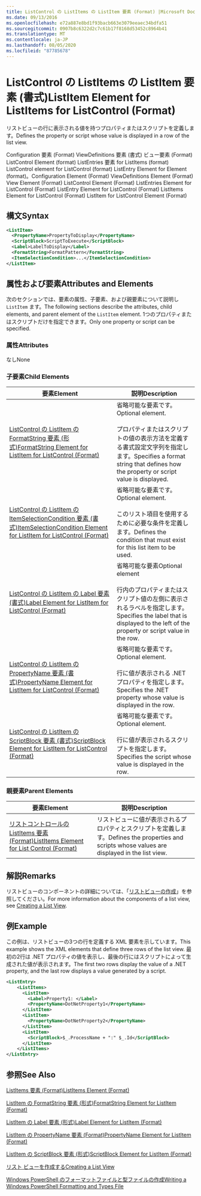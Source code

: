 ```yaml
---
title: ListControl の ListItems の ListItem 要素 (Format) |Microsoft Docs
ms.date: 09/13/2016
ms.openlocfilehash: e72a887e8bd1f93bacb663e3079eeaec34bdfa51
ms.sourcegitcommit: 0907b8c6322d2c7c61b17f8168d53452c8964b41
ms.translationtype: MT
ms.contentlocale: ja-JP
ms.lasthandoff: 08/05/2020
ms.locfileid: "87785678"
---
```

# <a name="listitem-element-for-listitems-for-listcontrol-format"></a><span data-ttu-id="a4404-102">ListControl の ListItems の ListItem 要素 (書式)</span><span class="sxs-lookup"><span data-stu-id="a4404-102">ListItem Element for ListItems for ListControl (Format)</span></span>

<span data-ttu-id="a4404-103">リストビューの行に表示される値を持つプロパティまたはスクリプトを定義します。</span><span class="sxs-lookup"><span data-stu-id="a4404-103">Defines the property or script whose value is displayed in a row of the list view.</span></span>

<span data-ttu-id="a4404-104">Configuration 要素 (Format) ViewDefinitions 要素 (書式) ビュー要素 (Format) ListControl Element (format) ListEntries 要素 for ListItems (format) ListControl element for ListControl (format) ListEntry Element for Element (format)。</span><span class="sxs-lookup"><span data-stu-id="a4404-104">Configuration Element (Format) ViewDefinitions Element (Format) View Element (Format) ListControl Element (Format) ListEntries Element for ListControl (Format) ListEntry Element for ListControl (Format) ListItems Element for ListControl (Format) ListItem for ListControl Element (Format)</span></span>

## <a name="syntax"></a><span data-ttu-id="a4404-105">構文</span><span class="sxs-lookup"><span data-stu-id="a4404-105">Syntax</span></span>

```xml
<ListItem>
  <PropertyName>PropertyToDisplay</PropertyName>
  <ScriptBlock>ScriptToExecute</ScriptBlock>
  <Label>LabelToDisplay</Label>
  <FormatString>FormatPattern</FormatString>
  <ItemSelectionCondition>...</ItemSelectionCondition>
</ListItem>
```

## <a name="attributes-and-elements"></a><span data-ttu-id="a4404-106">属性および要素</span><span class="sxs-lookup"><span data-stu-id="a4404-106">Attributes and Elements</span></span>

<span data-ttu-id="a4404-107">次のセクションでは、要素の属性、子要素、および親要素について説明し `ListItem` ます。</span><span class="sxs-lookup"><span data-stu-id="a4404-107">The following sections describe the attributes, child elements, and parent element of the `ListItem` element.</span></span> <span data-ttu-id="a4404-108">1つのプロパティまたはスクリプトだけを指定できます。</span><span class="sxs-lookup"><span data-stu-id="a4404-108">Only one property or script can be specified.</span></span>

### <a name="attributes"></a><span data-ttu-id="a4404-109">属性</span><span class="sxs-lookup"><span data-stu-id="a4404-109">Attributes</span></span>

<span data-ttu-id="a4404-110">なし</span><span class="sxs-lookup"><span data-stu-id="a4404-110">None</span></span>

### <a name="child-elements"></a><span data-ttu-id="a4404-111">子要素</span><span class="sxs-lookup"><span data-stu-id="a4404-111">Child Elements</span></span>

|<span data-ttu-id="a4404-112">要素</span><span class="sxs-lookup"><span data-stu-id="a4404-112">Element</span></span>|<span data-ttu-id="a4404-113">説明</span><span class="sxs-lookup"><span data-stu-id="a4404-113">Description</span></span>|
|-------------|-----------------|
|[<span data-ttu-id="a4404-114">ListControl の ListItem の FormatString 要素 (形式)</span><span class="sxs-lookup"><span data-stu-id="a4404-114">FormatString Element for ListItem for ListControl (Format)</span></span>](./formatstring-element-for-listitem-for-listcontrol-format.md)|<span data-ttu-id="a4404-115">省略可能な要素です。</span><span class="sxs-lookup"><span data-stu-id="a4404-115">Optional element.</span></span><br /><br /> <span data-ttu-id="a4404-116">プロパティまたはスクリプトの値の表示方法を定義する書式設定文字列を指定します。</span><span class="sxs-lookup"><span data-stu-id="a4404-116">Specifies a format string that defines how the property or script value is displayed.</span></span>|
|[<span data-ttu-id="a4404-117">ListControl の ListItem の ItemSelectionCondition 要素 (書式)</span><span class="sxs-lookup"><span data-stu-id="a4404-117">ItemSelectionCondition Element for ListItem for ListControl (Format)</span></span>](./itemselectioncondition-element-for-listitem-for-listcontrol-format.md)|<span data-ttu-id="a4404-118">省略可能な要素です。</span><span class="sxs-lookup"><span data-stu-id="a4404-118">Optional element.</span></span><br /><br /> <span data-ttu-id="a4404-119">このリスト項目を使用するために必要な条件を定義します。</span><span class="sxs-lookup"><span data-stu-id="a4404-119">Defines the condition that must exist for this list item to be used.</span></span>|
|[<span data-ttu-id="a4404-120">ListControl の ListItem の Label 要素 (書式)</span><span class="sxs-lookup"><span data-stu-id="a4404-120">Label Element for ListItem for ListControl (Format)</span></span>](./label-element-for-listitem-for-listcontrol-format.md)|<span data-ttu-id="a4404-121">省略可能な要素</span><span class="sxs-lookup"><span data-stu-id="a4404-121">Optional element</span></span><br /><br /> <span data-ttu-id="a4404-122">行内のプロパティまたはスクリプト値の左側に表示されるラベルを指定します。</span><span class="sxs-lookup"><span data-stu-id="a4404-122">Specifies the label that is displayed to the left of the property or script value in the row.</span></span>|
|[<span data-ttu-id="a4404-123">ListControl の ListItem の PropertyName 要素 (書式)</span><span class="sxs-lookup"><span data-stu-id="a4404-123">PropertyName Element for ListItem for ListControl (Format)</span></span>](./propertyname-element-for-listitem-for-listcontrol-format.md)|<span data-ttu-id="a4404-124">省略可能な要素です。</span><span class="sxs-lookup"><span data-stu-id="a4404-124">Optional element.</span></span><br /><br /> <span data-ttu-id="a4404-125">行に値が表示される .NET プロパティを指定します。</span><span class="sxs-lookup"><span data-stu-id="a4404-125">Specifies the .NET property whose value is displayed in the row.</span></span>|
|[<span data-ttu-id="a4404-126">ListControl の ListItem の ScriptBlock 要素 (書式)</span><span class="sxs-lookup"><span data-stu-id="a4404-126">ScriptBlock Element for ListItem for ListControl (Format)</span></span>](./scriptblock-element-for-listitem-for-listcontrol-format.md)|<span data-ttu-id="a4404-127">省略可能な要素です。</span><span class="sxs-lookup"><span data-stu-id="a4404-127">Optional element.</span></span><br /><br /> <span data-ttu-id="a4404-128">行に値が表示されるスクリプトを指定します。</span><span class="sxs-lookup"><span data-stu-id="a4404-128">Specifies the script whose value is displayed in the row.</span></span>|

### <a name="parent-elements"></a><span data-ttu-id="a4404-129">親要素</span><span class="sxs-lookup"><span data-stu-id="a4404-129">Parent Elements</span></span>

|<span data-ttu-id="a4404-130">要素</span><span class="sxs-lookup"><span data-stu-id="a4404-130">Element</span></span>|<span data-ttu-id="a4404-131">説明</span><span class="sxs-lookup"><span data-stu-id="a4404-131">Description</span></span>|
|-------------|-----------------|
|[<span data-ttu-id="a4404-132">リストコントロールの ListItems 要素 (Format)</span><span class="sxs-lookup"><span data-stu-id="a4404-132">ListItems Element for List Control (Format)</span></span>](./listitems-element-for-listentry-for-listcontrol-format.md)|<span data-ttu-id="a4404-133">リストビューに値が表示されるプロパティとスクリプトを定義します。</span><span class="sxs-lookup"><span data-stu-id="a4404-133">Defines the properties and scripts whose values are displayed in the list view.</span></span>|

## <a name="remarks"></a><span data-ttu-id="a4404-134">解説</span><span class="sxs-lookup"><span data-stu-id="a4404-134">Remarks</span></span>

<span data-ttu-id="a4404-135">リストビューのコンポーネントの詳細については、「[リストビューの作成](./creating-a-list-view.md)」を参照してください。</span><span class="sxs-lookup"><span data-stu-id="a4404-135">For more information about the components of a list view, see [Creating a List View](./creating-a-list-view.md).</span></span>

## <a name="example"></a><span data-ttu-id="a4404-136">例</span><span class="sxs-lookup"><span data-stu-id="a4404-136">Example</span></span>

<span data-ttu-id="a4404-137">この例は、リストビューの3つの行を定義する XML 要素を示しています。</span><span class="sxs-lookup"><span data-stu-id="a4404-137">This example shows the XML elements that define three rows of the list view.</span></span> <span data-ttu-id="a4404-138">最初の2行は .NET プロパティの値を表示し、最後の行にはスクリプトによって生成された値が表示されます。</span><span class="sxs-lookup"><span data-stu-id="a4404-138">The first two rows display the value of a .NET property, and the last row displays a value generated by a script.</span></span>

```xml
<ListEntry>
    <ListItems>
      <ListItem>
        <Label>Property1: </Label>
        <PropertyName>DotNetProperty1</PropertyName>
      </ListItem>
      <ListItem>
        <PropertyName>DotNetProperty2</PropertyName>
      </ListItem>
      <ListItem>
        <ScriptBlock>$_.ProcessName + ":" $_.Id</ScriptBlock>
      </ListItem>
    </ListItems>
</ListEntry>

```

## <a name="see-also"></a><span data-ttu-id="a4404-139">参照</span><span class="sxs-lookup"><span data-stu-id="a4404-139">See Also</span></span>

[<span data-ttu-id="a4404-140">ListItems 要素 (Format)</span><span class="sxs-lookup"><span data-stu-id="a4404-140">ListItems Element (Format)</span></span>](./listitems-element-for-listentry-for-listcontrol-format.md)

[<span data-ttu-id="a4404-141">ListItem の FormatString 要素 (形式)</span><span class="sxs-lookup"><span data-stu-id="a4404-141">FormatString Element for ListItem (Format)</span></span>](./formatstring-element-for-listitem-for-listcontrol-format.md)

[<span data-ttu-id="a4404-142">ListItem の Label 要素 (形式)</span><span class="sxs-lookup"><span data-stu-id="a4404-142">Label Element for ListItem (Format)</span></span>](./label-element-for-listitem-for-listcontrol-format.md)

[<span data-ttu-id="a4404-143">ListItem の PropertyName 要素 (Format)</span><span class="sxs-lookup"><span data-stu-id="a4404-143">PropertyName Element for ListItem (Format)</span></span>](./propertyname-element-for-listitem-for-listcontrol-format.md)

[<span data-ttu-id="a4404-144">ListItem の ScriptBlock 要素 (形式)</span><span class="sxs-lookup"><span data-stu-id="a4404-144">ScriptBlock Element for ListItem (Format)</span></span>](./scriptblock-element-for-listitem-for-listcontrol-format.md)

[<span data-ttu-id="a4404-145">リスト ビューを作成する</span><span class="sxs-lookup"><span data-stu-id="a4404-145">Creating a List View</span></span>](./creating-a-list-view.md)

[<span data-ttu-id="a4404-146">Windows PowerShell のフォーマットファイルと型ファイルの作成</span><span class="sxs-lookup"><span data-stu-id="a4404-146">Writing a Windows PowerShell Formatting and Types File</span></span>](./writing-a-powershell-formatting-file.md)
